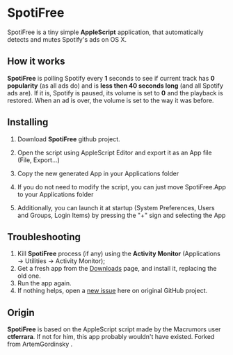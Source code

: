 # SpotiFree
SpotiFree is a tiny simple **AppleScript** application, that automatically detects and mutes Spotify's ads on OS X.

## How it works
**SpotiFree** is polling Spotify every **1** seconds to see if current track has **0 popularity** (as all ads do) and is  **less then 40 seconds long** (and all Spotify ads are). If it is, Spotify is paused, its volume is set to **0** and the playback is restored. When an ad is over, the volume is set to the way it was before.

## Installing
1. Download **SpotiFree** github project.
2. Open the script using AppleScript Editor and export it as an App file (File, Export...)
3. Copy the new generated App in your Applications folder

3. If you do not need to modify the script, you can just move SpotiFree.App to your Applications folder
4. Additionally, you can launch it at startup (System Preferences, Users and Groups, Login Items) by pressing the "+" sign and selecting the App

## Troubleshooting
1. Kill **SpotiFree** process (if any) using the **Activity Monitor** (Applications → Utilities → Activity Monitor);
2. Get a fresh app from the [Downloads](https://github.com/ArtemGordinsky/SpotiFree/downloads) page, and install it, replacing the old one.
3. Run the app again.
4. If nothing helps, open a [new issue](https://github.com/ArtemGordinsky/SpotiFree/issues) here on original GitHub project.

## Origin
**SpotiFree** is based on the AppleScript script made by the Macrumors user **ctferrara**. If not for him, this app probably wouldn't have existed.
Forked from ArtemGordinsky .

